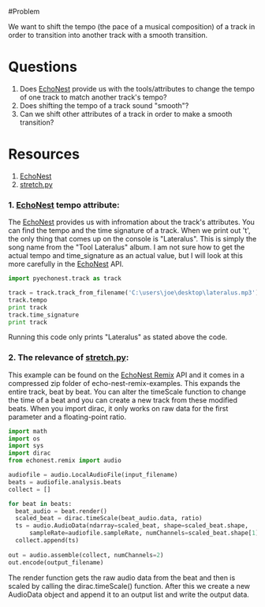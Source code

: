 #Problem

We want to shift the tempo (the pace of a musical composition) of a track in order to transition into another track
with a smooth transition. 

# Questions
1. Does [EchoNest] provide us with the tools/attributes to change the tempo of one track
   to match another track's tempo?
2. Does shifting the tempo of a track sound "smooth"?
3. Can we shift other attributes of a track in order to make a smooth transition?

# Resources
1. [EchoNest]
2. [stretch.py]

### 1. [EchoNest] tempo attribute:

The [EchoNest] provides us with infromation about the track's attributes. You can find the tempo and the
time signature of a track. When we print out 't', the only thing that comes up on the console is "Lateralus".
This is simply the song name from the "Tool Lateralus" album. I am not sure how to get the actual tempo
and time_signature as an actual value, but I will look at this more carefully in the [EchoNest] API. 

```python
import pyechonest.track as track

track = track.track_from_filename('C:\users\joe\desktop\lateralus.mp3')
track.tempo
print track
track.time_signature
print track

```
Running this code only prints "Lateralus" as stated above the code.

### 2. The relevance of [stretch.py]:

This example can be found on the [EchoNest Remix] API and it comes in a compressed zip folder of 
echo-nest-remix-examples. This expands the entire track, beat by beat. You can alter the timeScale
function to change the time of a beat and you can create a new track from these modified beats. 
When you import dirac, it only works on raw data for the first parameter and a floating-point ratio.

```python
import math
import os
import sys
import dirac
from echonest.remix import audio

audiofile = audio.LocalAudioFile(input_filename)
beats = audiofile.analysis.beats
collect = []

for beat in beats:
  beat_audio = beat.render()
  scaled_beat = dirac.timeScale(beat_audio.data, ratio)
  ts = audio.AudioData(ndarray=scaled_beat, shape=scaled_beat.shape,
      sampleRate=audiofile.sampleRate, numChannels=scaled_beat.shape[1])
  collect.append(ts)
  
out = audio.assemble(collect, numChannels=2)
out.encode(output_filename)
``` 
The render function gets the raw audio data from the beat and then is scaled by calling the
dirac.timeScale() function. After this we create a new AudioData object and append it to
an output list and write the output data.

[EchoNest]: http://developer.echonest.com/docs/v4/
[EchoNest Remix]: http://echonest.github.io/remix/apidocs/  
[stretch.py]:https://github.com/echonest/remix/blob/master/examples/stretch/simple_stretch.py
